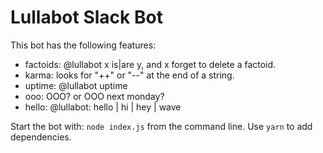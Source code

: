 # Lullabot Slack Bot

This bot has the following features:

- factoids: @lullabot x is|are y, and x forget to delete a factoid. 
- karma: looks for "++" or "--" at the end of a string. 
- uptime: @lullabot uptime
- ooo: OOO? or OOO next monday?
- hello: @lullabot: hello | hi | hey | wave

Start the bot with: `node index.js` from the command line. Use `yarn` to add dependencies. 